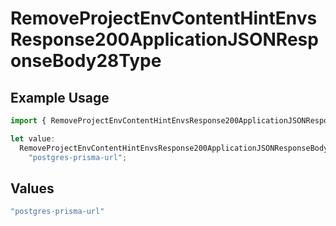 # RemoveProjectEnvContentHintEnvsResponse200ApplicationJSONResponseBody28Type

## Example Usage

```typescript
import { RemoveProjectEnvContentHintEnvsResponse200ApplicationJSONResponseBody28Type } from "@vercel/sdk/models/operations/removeprojectenv.js";

let value:
  RemoveProjectEnvContentHintEnvsResponse200ApplicationJSONResponseBody28Type =
    "postgres-prisma-url";
```

## Values

```typescript
"postgres-prisma-url"
```